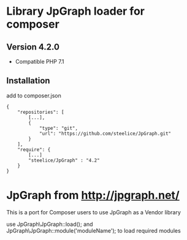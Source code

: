 # Library JpGraph loader for composer

## Version 4.2.0
* Compatible PHP 7.1

## Installation

add to composer.json

    {
        "repositories": [
            [...],
            {
                "type": "git",
                "url": "https://github.com/steelice/JpGraph.git"
            }
        ],
        "require": {
            [...]
            "steelice/JpGraph" : "4.2"
        }
    }

JpGraph from http://jpgraph.net/
======
This is a port for Composer users to use JpGraph as a Vendor library

use JpGraph\JpGraph::load(); and JpGraph\JpGraph::module('moduleName'); to load required modules
